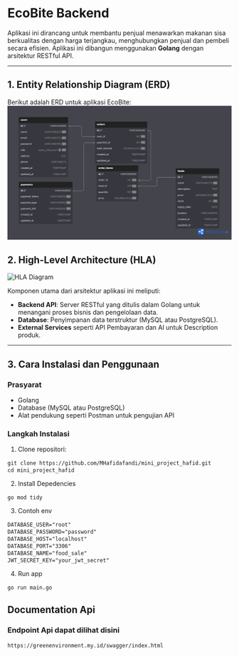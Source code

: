 # EcoBite Backend

Aplikasi ini dirancang untuk membantu penjual menawarkan makanan sisa berkualitas dengan harga terjangkau, menghubungkan penjual dan pembeli secara efisien. Aplikasi ini dibangun menggunakan **Golang** dengan arsitektur RESTful API.

---

## 1. Entity Relationship Diagram (ERD)

Berikut adalah ERD untuk aplikasi EcoBite:
![ER Diagram](./assets/erd_ecobite.png)

## 2. High-Level Architecture (HLA)

![HLA Diagram](path_to_hla_image.png)

Komponen utama dari arsitektur aplikasi ini meliputi:

- **Backend API**: Server RESTful yang ditulis dalam Golang untuk menangani proses bisnis dan pengelolaan data.
- **Database**: Penyimpanan data terstruktur (MySQL atau PostgreSQL).
- **External Services** seperti API Pembayaran dan AI untuk Description produk.

---

## 3. Cara Instalasi dan Penggunaan

### Prasyarat

- Golang
- Database (MySQL atau PostgreSQL)
- Alat pendukung seperti Postman untuk pengujian API

### Langkah Instalasi

1. Clone repositori:

```
git clone https://github.com/MHafidafandi/mini_project_hafid.git
cd mini_project_hafid
```

2. Install Depedencies

```
go mod tidy
```

3. Contoh env

```
DATABASE_USER="root"
DATABASE_PASSWORD="password"
DATABASE_HOST="localhost"
DATABASE_PORT="3306"
DATABASE_NAME="food_sale"
JWT_SECRET_KEY="your_jwt_secret"
```

4. Run app

```
go run main.go
```

## Documentation Api

### Endpoint Api dapat dilihat disini

```
https://greenenvironment.my.id/swagger/index.html
```
